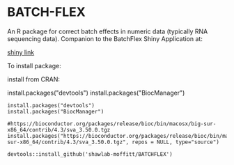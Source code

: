 # BATCH-FLEX

An R package for correct batch effects in numeric data (typically RNA sequencing data). Companion to the BatchFlex Shiny Application at:

[shiny link]()

To install package:

install from CRAN:

install.packages("devtools")
install.packages("BiocManager")

```
install.packages("devtools")
install.packages("BiocManager")

#https://bioconductor.org/packages/release/bioc/bin/macosx/big-sur-x86_64/contrib/4.3/sva_3.50.0.tgz
install.packages("https://bioconductor.org/packages/release/bioc/bin/macosx/big-sur-x86_64/contrib/4.3/sva_3.50.0.tgz", repos = NULL, type="source")

devtools::install_github('shawlab-moffitt/BATCHFLEX')
```
